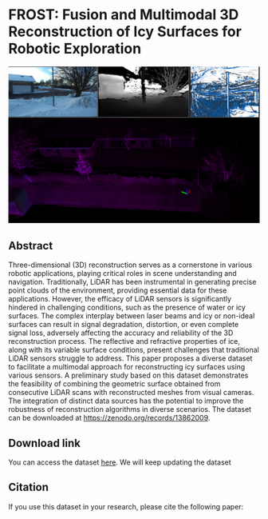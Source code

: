 # FROST: Fusion and Multimodal 3D Reconstruction of Icy Surfaces for Robotic Exploration

![Project Image](mics/dataset_overview.png)

## Abstract
Three-dimensional (3D) reconstruction serves as a cornerstone in various robotic applications, playing critical roles in scene understanding and navigation. Traditionally, LiDAR has been instrumental in generating precise point clouds of the environment, providing essential data for these applications. However, the efficacy of LiDAR sensors is significantly hindered in challenging conditions, such as the presence of water or icy surfaces. The complex interplay between laser beams and icy or non-ideal surfaces can result in signal degradation, distortion, or even complete signal loss, adversely affecting the accuracy and reliability of the 3D reconstruction process. The reflective and refractive properties of ice, along with its variable surface conditions, present challenges that traditional LiDAR sensors struggle to address. This paper proposes a diverse dataset to facilitate a multimodal approach for reconstructing icy surfaces using various sensors. A preliminary study based on this dataset demonstrates the feasibility of combining the geometric surface obtained from consecutive LiDAR scans with reconstructed meshes from visual cameras. The integration of distinct data sources has the potential to improve the robustness of reconstruction algorithms in diverse scenarios. The dataset can be downloaded at https://zenodo.org/records/13862009.

## Download link
You can access the dataset [here](https://zenodo.org/records/13862009). We will keep updating the dataset

## Citation
If you use this dataset in your research, please cite the following paper:

